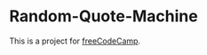 # Random-Quote-Machine

This is a project for [freeCodeCamp]('https://www.freecodecamp.org/learn/front-end-libraries/front-end-libraries-projects/build-a-random-quote-machine').